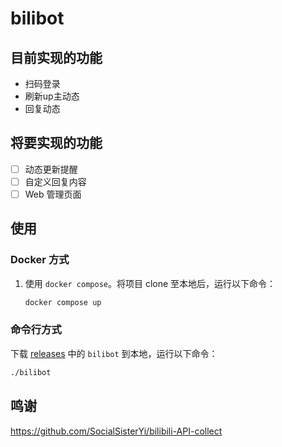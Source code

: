 # bilibot

## 目前实现的功能

- 扫码登录
- 刷新up主动态
- 回复动态

## 将要实现的功能

- [ ] 动态更新提醒
- [ ] 自定义回复内容
- [ ] Web 管理页面

## 使用

### Docker 方式

1. 使用 `docker compose`。将项目 clone 至本地后，运行以下命令：

    ``` sh
    docker compose up
    ```

### 命令行方式

下载 [releases](https://github.com/Augenblick-tech/bilibot/releases) 中的 `bilibot` 到本地，运行以下命令：

``` sh
./bilibot
```

## 鸣谢

<https://github.com/SocialSisterYi/bilibili-API-collect>

